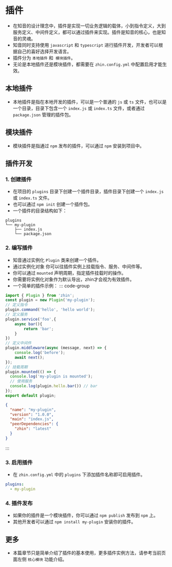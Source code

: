 # 插件
- 在知音的设计理念中，插件是实现一切业务逻辑的载体，小到指令定义，大到服务定义、中间件定义，都可以通过插件来实现。插件是知音的核心，也是知音的灵魂。
- 知音同时支持使用 `javascript` 和 `typescript` 进行插件开发，开发者可以根据自己的喜好选择开发语言。
- 插件分为 `本地插件` 和` 模块插件`。
- 无论是本地插件还是模块插件，都需要在 `zhin.config.yml` 中配置启用才能生效。
## 本地插件
- 本地插件是指在本地开发的插件，可以是一个普通的 `js` 或 `ts` 文件，也可以是一个目录，目录下包含一个 `index.js` 或 `index.ts` 文件，或者通过 `package.json` 管理的插件包。

## 模块插件
- 模块插件是指通过 `npm` 发布的插件，可以通过 `npm` 安装到项目中。
## 插件开发
### 1. 创建插件
- 在项目的 `plugins` 目录下创建一个插件目录，插件目录下创建一个 `index.js` 或 `index.ts` 文件。
- 也可以通过 `npm init` 创建一个插件包。
- 一个插件的目录结构如下：
```text
plugins
└── my-plugin
    ├── index.js
    └── package.json
```
### 2. 编写插件
- 知音通过实例化 `Plugin` 类来创建一个插件。
- 通过实例化对象 你可以往插件实例上挂载指令、服务、中间件等。
- 你可以通过 `mounted` 声明周期，指定插件挂载时的操作。
- 你需要将实例化对象作为默认导出，zhin才会视为有效插件。
- 一个简单的插件示例：
::: code-group

```javascript [index.js]
import { Plugin } from 'zhin';
const plugin = new Plugin('my-plugin');
// 定义指令
plugin.command('hello', 'hello world');
// 定义服务
plugin.service('foo',{
    async bar(){
        return 'bar';
    }
})
// 定义中间件
plugin.middleware(async (message, next) => {
    console.log('before');
    await next();
});
// 挂载周期
plugin.mounted(() => {
  console.log('my-plugin is mounted');
  // 使用服务
  console.log(plugin.hello.bar()) // bar 
});
export default plugin;
```
```json [package.json]
{
  "name": "my-plugin",
  "version": "1.0.0",
  "main": "index.js",
  "peerDependencies": {
    "zhin": "latest"
  }
}
```
:::
### 3. 启用插件
- 在 `zhin.config.yml` 中的 `plugins` 下添加插件名称即可启用插件。
```yaml
plugins:
  - my-plugin
```
### 4. 插件发布
- 如果你的插件是一个模块插件，你可以通过 `npm publish` 发布到 `npm` 上。
- 其他开发者可以通过 `npm install my-plugin` 安装你的插件。
## 更多
- 本篇章节只是简单介绍了插件的基本使用，更多插件实例方法，请参考当前页面左侧 `核心模块` 功能介绍。

